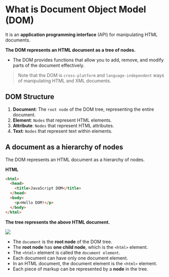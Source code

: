 # What is Document Object Model (DOM)

It is an **application programming interface** (API) for manipulating HTML documents.

**The DOM represents an HTML document as a tree of nodes.**

- The DOM provides functions that allow you to add, remove, and modify parts of the document effectively.

> Note that the DOM is `cross-platform` and `language-independent` ways of manipulating HTML and XML documents.

## DOM Structure

1. **Document**: The `root node` of the DOM tree, representing the entire document.
2. **Element**: `Nodes` that represent HTML elements.
3. **Attribute**: `Nodes` that represent HTML attributes.
4. **Text**: `Nodes` that represent text within elements.

## A document as a hierarchy of nodes

The DOM represents an HTML document as a hierarchy of nodes.

**HTML**

```html
<html>
  <head>
    <title>JavaScript DOM</title>
  </head>
  <body>
    <p>Hello DOM!</p>
  </body>
</html>
```

**The tree represents the above HTML document.**

<div>
<img src="../../000_images/DOM_Hierarchy.png" style="margin: 0px auto;"/>
</div>

- The `document` is the **root node** of the DOM tree.
- The **root node** has **one child node**, which is the `<html>` element.
- The `<html>` element is called the `document element`.
- Each document can have only one document element.
- In an HTML document, the document element is the `<html>` element.
- Each piece of markup can be represented by a **node** in the tree.
